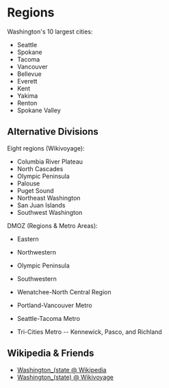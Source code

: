 
# Regions

Washington's 10  largest cities:

- Seattle
- Spokane
- Tacoma
- Vancouver
- Bellevue
- Everett
- Kent
- Yakima
- Renton
- Spokane Valley



## Alternative Divisions

Eight regions (Wikivoyage):

- Columbia River Plateau
- North Cascades
- Olympic Peninsula
- Palouse
- Puget Sound
- Northeast Washington
- San Juan Islands
- Southwest Washington

DMOZ (Regions & Metro Areas):

- Eastern
- Northwestern
- Olympic Peninsula
- Southwestern
- Wenatchee-North Central Region

- Portland-Vancouver Metro
- Seattle-Tacoma Metro
- Tri-Cities Metro      -- Kennewick, Pasco, and Richland





## Wikipedia & Friends

- [Washington_(state @ Wikipedia](http://en.wikipedia.org/wiki/Washington_(state))
- [Washington_(state) @ Wikivoyage](http://en.wikivoyage.org/wiki/Washington_(state))

